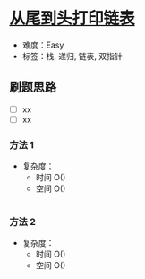 # [从尾到头打印链表](https://leetcode-cn.com/problems/cong-wei-dao-tou-da-yin-lian-biao-lcof/)

- 难度：Easy
- 标签：栈, 递归, 链表, 双指针

## 刷题思路

- [ ] xx
- [ ] xx

### 方法 1

- 复杂度：
    - 时间 O()
    - 空间 O()

``` js

```

### 方法 2

- 复杂度：
    - 时间 O()
    - 空间 O()

``` js

```
